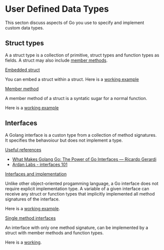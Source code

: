 # User Defined Data Types

This secton discuss aspects of Go you use to specify and implement custom data types.

## Struct types

A a struct type is a collection of primitive, struct types and function types as fields. A struct may also include [member methods](https://go101.org/article/method.html).
 
<u>Embedded struct</u>

You can embed a struct within a struct. Here is a [working example](../examples/struct/ex1/main.go)

<u>Member method</u>

A member method of a struct is a syntatic sugar for a normal function.

Here is a [working example](../examples/struct/ex2/main.go)


## Interfaces

A Golang interface is a custon type from a collection of method signatures. It specifies the behavoiour but does not implement a type.

<u>Useful references</u>

* [What Makes Golang Go: The Power of Go Interfaces — Ricardo Gerardi](https://www.youtube.com/watch?v=TRoRluGIixs)
* [Ardan Labs - interfaces 101](https://www.youtube.com/watch?v=34ZmIfWOb0U&list=PLADD_vxzPcZB595tXmu540KC6MTMqIndB)

<u>Interfaces and implementation</u>

Unlike other object-oriented progamming language, a Go interface does not require explicit implementation type. A variable of a given interface can receive any struct or function types that implicitly implemented all method signatures of the interface.

Here is a [working example](../examples/interf/ex1/main.go).

<u>Single method interfaces</u>

An interface with only one method signature, can be implemented by a struct with member methods and function types.

Here is a [working](../examples/interf/ex2/main.go).



